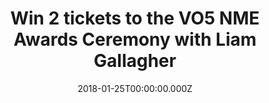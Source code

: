 ---
campaign-uuid: "c-5009644b-e23d-4753-8b64-3bb02c9b9b71"
type: "Competition"
category: "Tickets"
date: "2018-01-25T00:00:00.000Z"
end-date: "2018-02-07T23:59:00.000Z"
disable-form: false
is_promoted: true
has_entry_page: true
title: "Win 2 tickets to the VO5 NME Awards Ceremony with Liam Gallagher"
competition-description: "Want to join the marvelous VO5\_NME Awards Ceremony on <strong>February\
  \ 14th in London (O2 Academy, Brixton)</strong>? The event is sold-out, but a lucky\
  \ winner will get 2 standing stall tickets thanks to NME AAA, the All Area Access\
  \ for NME readers. <br />Visit NME AAA for a chance to win by 23.59 on Wed 7th February"
hero-header: "Win 2 tickets to the VO5 NME Awards Ceremony with Liam Gallagher"
terms-confirmation: "I agree to the competition <a href=\"../etc/nme-vo5-awards-ceremony-terms-and-conditions.pdf\"\
  \ target=\"_blank\">Terms &amp; Conditions</a> and to create an account with NME\
  \ AAA."
banner-img: "nme-awards-page2.jpg"
logo-left-href: "https://awards.nme.com/"
logo-left-image: "nme-awards-logo-2018-2.png"
logo-left-title: "NME VO5 Awards"
bg-image-hero: "nme-awards-liam-gallagher-hero2.jpg"
bg-image-first: "nme-awards-page1.jpg"
bg-image-second: "nme-awards-page2.jpg"
section1-content: "<p> Held at London’s iconic O2 Academy in Brixton on February 14,\
  \ the VO5 NME Awards 2018 will celebrate the best music of the past year. </p> <p>\
  \ Among the many winners and performances on the night, Liam Gallagher will be closing\
  \ the ceremony as this year’s recipient of the coveted Godlike Genius Award.</p>"
section2-content: "<p> Liam will be joining previous winners of the Godlike Genius\
  \ Award, including The Cure, Manic Street Preachers, Coldplay, Paul Weller, Dave\
  \ Grohl, Johnny Marr and many more.</p> <p> And remember, you can still vote here:\
  \ https://awards.nme.com/ (and get another chance to come to the ceremony on us!)\
  \ </p>"
entry-title: "Win 2 tickets to the VO5 NME Awards Ceremony with Liam Gallagher"
entry-content: "<p> Join the VO5 NME Awards Ceremony Awards with NME AAA. One lucky\
  \ winner will receive 2 standing stall tickets at the sold-out event. Please that\
  \ the winner will be responsible to get themselves to the event - transport is not\
  \ included.</p> <p> Enter the draw to win 2 tickets by completing the form below\
  \ before 11.59pm on 24/01/2018. </p>"
has-winner: false
prize-description: "2 tickets to the VO5 NME Awards Ceremony with Liam Gallagher"
---